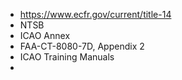 - https://www.ecfr.gov/current/title-14
- NTSB
- ICAO Annex
- FAA-CT-8080-7D, Appendix 2
- ICAO Training Manuals
- 